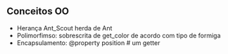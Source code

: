 ## Conceitos OO
* Herança Ant_Scout herda de Ant
* Polimorfimso: sobrescrita de get_color de acordo com tipo de formiga
* Encapsulamento: @property position # um getter